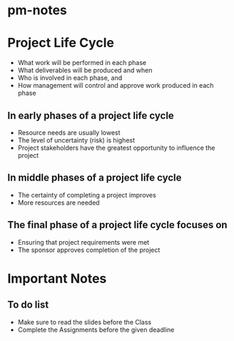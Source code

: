 # pm-notes

# Project Life Cycle
* What work will be performed in each phase
* What deliverables will be produced and when
* Who is involved in each phase, and 
* How management will control and approve work produced in each phase

## In early phases of a project life cycle
* Resource needs are usually lowest
* The level of uncertainty (risk) is highest
* Project stakeholders have the greatest opportunity to influence the project
## In middle phases of a project life cycle
* The certainty of completing a project improves
* More resources are needed
## The final phase of a project life cycle focuses on
* Ensuring that project requirements were met
* The sponsor approves completion of the project

# Important Notes
## To do list
* Make sure to read the slides before the Class
* Complete the Assignments before the given deadline

